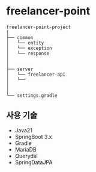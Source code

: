 # freelancer-point


```
freelancer-point-project
│
├── common
│   └── entity
│   └── exception
│   └── response
│
│
├── server
│   └── freelancer-api
│   └──
│
│
└── settings.gradle
```


## 사용 기술

- Java21
- SpringBoot 3.x
- Gradle
- MariaDB
- Querydsl
- SpringDataJPA